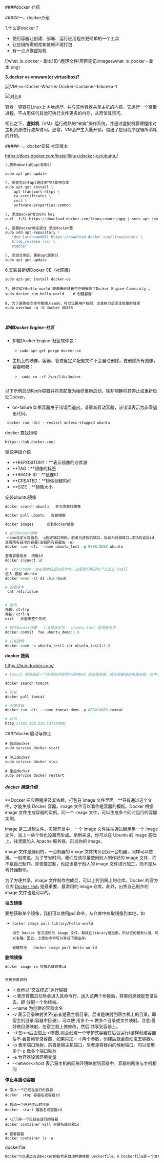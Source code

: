 ####docker 介绍

#####一、docker介绍

1.什么是docker？

- 使用容器让创建、部署、运行应用程序更简单的一个工具
- 让应用所需的库和依赖环境打包
- 有一点点像虚拟机

![what_is_docker - 副本](D:\整理文件\项目笔记\images\what_is_docker - 副本.png)

**3.docker vs vmware(or virtualbox)?**



![VM-vs-Docker-What-is-Docker-Container-Edureka-1](D:\整理文件\项目笔记\images\VM-vs-Docker-What-is-Docker-Container-Edureka-1.png)





![对比8](D:\整理文件\项目笔记\images\对比8.png)



容器：容器在Linux上*本地运行*，并与其他容器共享主机的内核。它运行一个离散进程，不占用任何其他可执行文件更多的内存，从而使其轻巧。

相比之下，**虚拟机**（VM）运行成熟的“来宾”操作系统，并通过虚拟机管理程序对主机资源进行*虚拟*访问。通常，VM会产生大量开销，超出了应用程序逻辑所消耗的开销。



#####一、docker安装  社区版本

<https://docs.docker.com/install/linux/docker-ce/ubuntu/>



```python
1,更新ubuntu的apt源索引

sudo apt-get update

2, 安装包允许apt通过HTTPS使用仓库
sudo apt-get install \
    apt-transport-https \
    ca-certificates \
    curl \
    software-properties-common
    
3, 添加Docker官方GPG key
curl -fsSL https://download.docker.com/linux/ubuntu/gpg | sudo apt-key add -
    
4, 设置Docker稳定版仓 添加docker源
sudo add-apt-repository \
   "deb [arch=amd64] https://download.docker.com/linux/ubuntu \
   $(lsb_release -cs) \
   stable"
    
5, 添加仓库后，更新apt源索引
sudo apt-get update
```

6,安装最新版Docker CE（社区版）

```shell
sudo apt-get install docker-ce

7, 通过运行hello-world 映像来验证是否正确安装了Docker Engine-Community 。
sudo docker run hello-world    # 创建容器
```

```shell
8, 为了避免每次命令都输入sudo，可以设置用户权限，注意执行后须注销重新登录
sudo usermod -a -G docker $USER



```

##### 卸载Docker Engine-社区

+ 卸载Docker Engine-社区软件包：

  + ```
    sudo apt-get purge docker-ce
    ```

+ 主机上的映像，容器，卷或自定义配置文件不会自动删除。要删除所有图像，容器和卷：

  + ```
     sudo rm -rf /var/lib/docker
     ```
    ```

    ```



以下示例启动Redis容器并将其配置为始终重新启动，除非明确将其停止或重新启动Docker。

+ on-failure 如果容器由于错误而退出，请重新启动容器，该错误表示为非零退出代码。

```python
 docker run -dit --restart unless-stopped ubuntu
```

docker 查找镜像

```python
https://hub.docker.com/
```



镜像字段介绍

- **REPOSITORY：**表示镜像的仓库源
- **TAG：**镜像的标签
- **IMAGE ID：**镜像ID
- **CREATED：**镜像创建时间
- **SIZE：**镜像大小



安装ubuntu镜像

```python
docker search ubuntu   在仓库查找镜像

docker pull ubuntu   安装镜像

docker images      查看docker镜像

# 运行docker镜像
-name自定义容器名，-p指定端口映射，前者为虚拟机端口，后者为容器端口,成功后返回id
查看所有启动的容器(查看所有容器加 -a)
docker run -dti --name ubuntu_test -p 8088:8088 ubuntu   
    
查看容器信息  根据id
docker inspect id

#  /bin/bash：放在镜像名后的是命令，这里我们希望有个交互式 Shell
进入 容器 ubuntu
docker exec -it d2 /bin/bash

# 查看版本
 cat /etc/issue

    
# 退出   
先按，ctrl+p
再按，ctrl+q
exit   会退出整个系统

# 制作docker镜像   1.0是版本号   ubuntu_test 是镜像名字
docker commit  fae ubuntu_demo:1.0  
    
# 打包镜像
docker save -o ubuntu_test1.tar ubuntu_test1:1.0
```



**docker 搜索** 

<https://hub.docker.com/>

```python
# Tomcat 服务器是一个免费的开放源代码的Web 应用服务器，属于轻量级应用服务器，在中小型系统和并发访问用户不是很多的场合下被普遍使用，是开发和调试JSP 程序的首选。

docker search tomcat

# 安装  
docker pull tomcat

# 创建容器
docker run -dti --name tomcat_demo -p 8080:8080 tomcat

# 访问 
http://192.168.216.137:8080/
```



####docker启动与停止

```shell
# 启动docker
sudo service docker start

# 停止docker
sudo service docker stop

# 重启docker
sudo service docker restart

```

##### docker 镜像介绍

**Docker 把应用程序及其依赖，打包在 image 文件里面。**只有通过这个文件，才能生成 Docker 容器。image 文件可以看作是容器的模板。Docker 根据 image 文件生成容器的实例。同一个 image 文件，可以生成多个同时运行的容器实例。

image 是二进制文件。实际开发中，一个 image 文件往往通过继承另一个 image 文件，加上一些个性化设置而生成。举例来说，你可以在 Ubuntu 的 image 基础上，往里面加入 Apache 服务器，形成你的 image。

image 文件是通用的，一台机器的 image 文件拷贝到另一台机器，照样可以使用。一般来说，为了节省时间，我们应该尽量使用别人制作好的 image 文件，而不是自己制作。即使要定制，也应该基于别人的 image 文件进行加工，而不是从零开始制作。

为了方便共享，image 文件制作完成后，可以上传到网上的仓库。Docker 的官方仓库 [Docker Hub](https://hub.docker.com/) 是最重要、最常用的 image 仓库。此外，出售自己制作的 image 文件也是可以的。

**拉去镜像**

要想获取某个镜像，我们可以使用pull命令，从仓库中拉取镜像到本地，如

+ ```shell
  docker image pull library/hello-world

  由于 Docker 官方提供的 image 文件，都放在library组里面，所以它的是默认组，可以省略。因此，上面的命令可以写成下面这样。

  省略写法   docker image pull hello-world
  ```

**删除镜像**

```python
docker image rm 镜像名或镜像id


常用参数说明
```

- -i 表示以“交互模式”运行容器
- -t 表示容器启动后会进入其命令行。加入这两个参数后，容器创建就能登录进去。即 分配一个伪终端。
- --name 为创建的容器命名
- -v 表示目录映射关系(前者是宿主机目录，后者是映射到宿主机上的目录，即 宿主机目录:容器中目录)，可以使 用多个-v 做多个目录或文件映射。注意:最好做目录映射，在宿主机上做修改，然后 共享到容器上。
- -d 在run后面加上-d参数,则会创建一个守护式容器在后台运行(这样创建容器后不 会自动登录容器，如果只加-i -t 两个参数，创建后就会自动进去容器)。
- -p 表示端口映射，前者是宿主机端口，后者是容器内的映射端口。可以使用多个-p 做多个端口映射
- -e 为容器设置环境变量
- --network=host 表示将主机的网络环境映射到容器中，容器的网络与主机相同





**停止与启动容器**

```shell
# 停止一个已经在运行的容器
docker  stop 容器名或容器id

# 启动一个已经停止的容器
docker  start 容器名或容器id

# kill掉一个已经在运行的容器
docker container kill 容器名或容器id

# 查看容器
docker container ls -a
```



dockerfile

```python
Docker可以通过阅读Docker的指令来自动构建映像 Dockerfile。A Dockerfile是一个文本文档，其中包含用户可以在命令行上调用以组装图像的所有命令。使用docker build 用户可以创建自动构建，该构建连续执行多个命令行指令。
```







